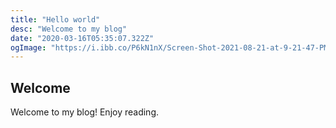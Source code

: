 ```yaml
---
title: "Hello world"
desc: "Welcome to my blog"
date: "2020-03-16T05:35:07.322Z"
ogImage: "https://i.ibb.co/P6kN1nX/Screen-Shot-2021-08-21-at-9-21-47-PM.jpg"
---
```


## Welcome

Welcome to my blog! Enjoy reading.
